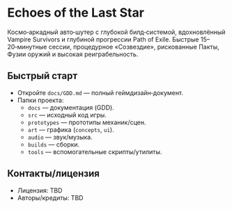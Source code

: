 # Echoes of the Last Star

Космо‑аркадный авто‑шутер с глубокой билд‑системой, вдохновлённый Vampire Survivors и глубиной прогрессии Path of Exile. Быстрые 15–20‑минутные сессии, процедурное «Созвездие», рискованные Пакты, Фузии оружий и высокая реиграбельность.

## Быстрый старт
- Откройте `docs/GDD.md` — полный геймдизайн‑документ.
- Папки проекта:
  - `docs` — документация (GDD).
  - `src` — исходный код игры.
  - `prototypes` — прототипы механик/сцен.
  - `art` — графика (`concepts`, `ui`).
  - `audio` — звук/музыка.
  - `builds` — сборки.
  - `tools` — вспомогательные скрипты/утилиты.

## Контакты/лицензия
- Лицензия: TBD
- Авторы/кредиты: TBD


